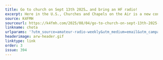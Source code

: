```yaml
---
title: Go to church on Sept 13th 2025… and bring an HF radio!
excerpt: Here in the U.S., Churches and Chapels on the Air is a new concept.
source: K4FMH
sourceurl: https://k4fmh.com/2025/08/04/go-to-church-on-sept-13th-2025-and-bring-an-hf-radio/
linkname: chota
urlparams: '?utm_source=amateur-radio-weekly&utm_medium=email&utm_campaign=newsletter'
headerimage: arw-header.gif
linktype: link
order: 3
issue: 394
---
```

